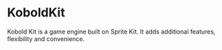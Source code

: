 KoboldKit
=========

Kobold Kit is a game engine built on Sprite Kit. It adds additional features, flexibility and convenience.
